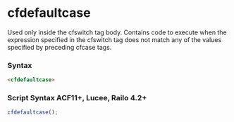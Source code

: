 # cfdefaultcase

Used only inside the cfswitch tag body. Contains code to
 execute when the expression specified in the cfswitch tag does
 not match any of the values specified by preceding cfcase tags.

### Syntax

```html
<cfdefaultcase>
```

### Script Syntax ACF11+, Lucee, Railo 4.2+

```javascript
cfdefaultcase();
```
